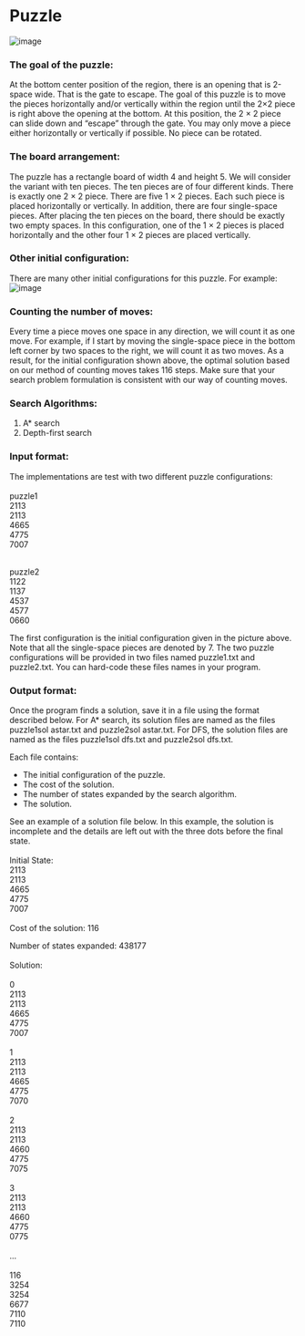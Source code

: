 # Puzzle

![image](https://user-images.githubusercontent.com/28790865/117384528-32d20080-aeb1-11eb-9182-e90feb9f7991.png)

### The goal of the puzzle:

At the bottom center position of the region, there is an opening that is 2-space wide. That is the gate to escape. The goal of this puzzle is to move the pieces horizontally and/or vertically within the region until the 2×2 piece is right above the opening at the bottom. At this position, the 2 × 2 piece can slide down and “escape” through the gate. You may only move a piece either horizontally or vertically if possible. No piece can be rotated.

### The board arrangement:

The puzzle has a rectangle board of width 4 and height 5. We will consider the variant with ten pieces. The ten pieces are of four different kinds. There is exactly one 2 × 2 piece. There are five 1 × 2 pieces. Each such piece is placed horizontally or vertically. In addition, there are four single-space pieces. After placing the ten pieces on the board, there should be exactly two empty spaces. In this configuration, one of the 1 × 2 pieces is placed horizontally and the other four 1 × 2 pieces are placed vertically.

### Other initial configuration:

There are many other initial configurations for this puzzle. For example:
![image](https://user-images.githubusercontent.com/28790865/117385292-cfe16900-aeb2-11eb-95e9-f45874933abd.png)

### Counting the number of moves:

Every time a piece moves one space in any direction, we will count it as one move. For example, if I start by moving the single-space piece in the bottom left corner by two spaces to the right, we will count it as two moves. As a result, for the initial configuration shown above, the optimal solution based on our method of counting moves takes 116 steps. Make sure that your search problem formulation is consistent with our way of counting moves.

### Search Algorithms:

1. A* search
2. Depth-first search

### Input format:

The implementations are test with two different puzzle configurations: <br/>
<br/>
puzzle1<br/> 
2113<br/>
2113<br/>
4665<br/>
4775<br/>
7007<br/>
<br/>

puzzle2<br/>
1122<br/>
1137<br/>
4537<br/>
4577<br/>
0660<br/>

The first configuration is the initial configuration given in the picture above. Note that all the single-space pieces are denoted by 7. The two puzzle configurations will be provided in two files named puzzle1.txt and puzzle2.txt. You can hard-code these files names in your program. 


### Output format:
Once the program finds a solution, save it in a file using the format described below. 
For A* search, its solution files are named as the files puzzle1sol astar.txt and puzzle2sol astar.txt. For DFS, the solution files are named as the files puzzle1sol dfs.txt and puzzle2sol dfs.txt.

Each file contains:
* The initial configuration of the puzzle.
* The cost of the solution.
* The number of states expanded by the search algorithm. 
* The solution.

See an example of a solution file below. In this example, the solution is incomplete and the details are left out with the three dots before the final state.<br/>
<br/>
Initial State:<br/>
2113<br/>
2113<br/>
4665<br/>
4775<br/>
7007<br/>
<br/>
Cost of the solution: 116 <br/>

Number of states expanded: 438177 <br/>
<br/>
Solution: <br/>
<br/>
0 <br/>
2113<br/>
2113<br/>
4665<br/>
4775<br/>
7007<br/>
<br/>
1<br/>
2113<br/>
2113<br/>
4665<br/>
4775<br/>
7070<br/>
<br/>
2<br/>
2113<br/>
2113<br/>
4660<br/>
4775<br/>
7075<br/>
<br/>
3<br/>
2113<br/>
2113<br/>
4660<br/>
4775<br/>
0775<br/>
<br/>
...<br/>
<br/>
116<br/>
3254<br/>
3254<br/>
6677<br/>
7110<br/>
7110<br/>
